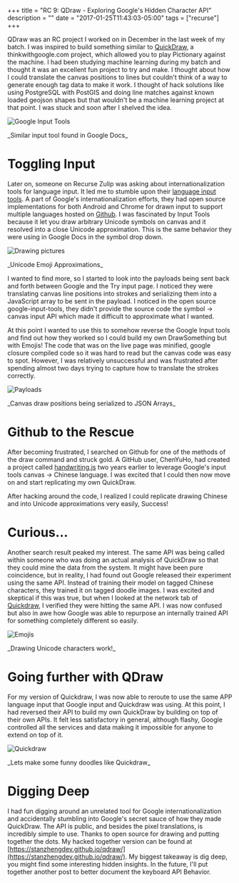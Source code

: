 +++
title = "RC 9: QDraw - Exploring Google's Hidden Character API"
description = ""
date = "2017-01-25T11:43:03-05:00"
tags = ["recurse"]
+++

QDraw was an RC project I worked on in December in the last week of my batch. I was inspired to build something similar to [QuickDraw](https://quickdraw.thinkwithgoogle.com), a thinkwithgoogle.com project, which allowed you to play Pictionary against the machine. I had been studying machine learning during my batch and thought it was an excellent fun project to try and make. I thought about how I could translate the canvas positions to lines but couldn't think of a way to generate enough tag data to make it work. I thought of hack solutions like using PostgreSQL with PostGIS and doing line matches against known loaded geojson shapes but that wouldn't be a machine learning project at that point. I was stuck and soon after I shelved the idea.


![Google Input Tools](https://lh3.googleusercontent.com/jLcobWjFlnhLvCgFfLDwMwRCgS924upeKx1kaB5724M7tehxt9ExNYsDAQ3gpzRiMM6XMttSdJvjfNQobxxiJFRBP71KkZbqc0bGektonNWCk63MpO_Dua9lHI3Ki4s1mzhBj7r6ahpnnzGDlHTSc_GIXQznfUMtmwGHxYXzH5Vw4sgs81tsdx0OWaRNALDBifOqx2eKftiNY93Xe2JS9wrctLtInaSmlsbWH4cxmvPB6fP3nkjUAK2_CtWcdbym0VS61oEgVPh7htlFJvzD0oK8zg9EKg1azOv8DL45pim7Q0jSXrwAVfelDIsbzhW66pCaeNWiyeChyax6CTmVuXc8YA_sqd0XxLSiFzOSxSptAH6EW2T8qQVckpW1Z0f7JEo36yM4uS2P417aa2_T3w4RAOkHh5ag-FXJL0W5vQ9dRuL0E1BSvZcFYtkwdI5LSPU-xEtrIeXslY3CYzxLAcj-e7L9SXX-Lah6YH-E36u8fCRFu9c_jiXcDNxOxJE9qhWaIO3k6F2nuvcA3Aqh6k-oF3iVAfIlE-zOdK56e_b5cCB7U00Q8Zgfr98QccT9ksjK36RllG8YXMHVF_kMN4dnaZFgui6H7IL9OrcO0PoIDkGQpRmpN283ab__m8H-Ce4NDqiPXCS2FKsHmGPghk4LkfGhgtj2tOSrntKuofY=w960-h662-no)
<div class="caption">_Similar input tool found in Google Docs_</div>

# Toggling Input
Later on, someone on Recurse Zulip was asking about internationalization tools for language input. It led me to stumble upon their [language input tools](https://www.google.com/inputtools/try/). A part of Google's internationalization efforts, they had open source implementations for both Android and Chrome for drawn input to support multiple languages hosted on [Github](https://github.com/googlei18n/google-input-tools). I was fascinated by Input Tools because it let you draw arbitrary Unicode symbols on canvas and it resolved into a close Unicode approximation. This is the same behavior they were using in Google Docs in the symbol drop down.

![Drawing pictures](https://lh3.googleusercontent.com/IXemo4aPy3kTR99brdttHuEIS8NxeO6IYz4TR2GQdnGawe5OqF4Akhra6jg1PdoWMhlnWiWUGbJYwAY-CDfewAodIsm8Xo1XrbX0uer2SWUKdb3d1IY_EW-515pRB0xRoycR71zt9DUPGY3LZhjjkrB3ZC3gpfuceZQgdRcUw4euUwRtkt0c2nVI8x5JrZTJbsx6e-7TuQuIH4c3QK_RP9AT-qy72ybml9VQ6VKMJkCcCzkUlX9QZNGiFt9fHN-w8V2J7mn-pVDpxIZKt9vIza2X6EeKSQHYRxr5FEfQ6lPcHnuIhDb-axifgwYOktJURX_IUgcbf7m_k6fBmFkkCZOiP9H7jx3xx6rwOIHiskEJnb8TdXyTiMEZ2fugpxQ0-XSXNRKB7aNauQQS5QZLaOpvOESutZpXCpjaE4oRNGC9vrKlptvOI3hp_ux5PBDfH1pggayzQHYivuTWHUfUbBAn5EQQU0t_f0y5QnACpALa5xaCPWpLb3HIE4_WP6pXqxeSQ7ubkVbM8qN4ULmCXKDf58H4sOMcc-ZIRLvIjnbWsATQnAAo4jmXKZuQ2jcMpnZBn5PGjeJTRwszxMoUh0n2pfi-IbAFg-uds8GVPRVGT__w9uiTbYy7WqqgA9QAwnN3fDz2jhr4XvO6woYzjr_SQ20AmXK_7ijQdnCmFmY=w960-h656-no)
<div class="caption">_Unicode Emoji Approximations_</div>

I wanted to find more, so I started to look into the payloads being sent back and forth between Google and the Try input page. I noticed they were translating canvas line positions into strokes and serializing them into a JavaScript array to be sent in the payload. I noticed in the open source google-input-tools, they didn't provide the source code the symbol -> canvas input API which made it difficult to approximate what I wanted.

At this point I wanted to use this to somehow reverse the Google Input tools and find out how they worked so I could build my own DrawSomething but with Emojis! The code that was on the live page was minified, google closure compiled code so it was hard to read but the canvas code was easy to spot. However, I was relatively unsuccessful and was frustrated after spending almost two days trying to capture how to translate the strokes correctly.

![Payloads](https://lh3.googleusercontent.com/CEOjsGQ7i5T0hqYPHts3ZEQ55cJ4n08TFqZzS3rl5cPGZgF7aCVBTG3mtMttR3LSiYhtssA4dBUhkAu_gNIAN9xX3x_CLFle366pG7y-v2QC15bTbZR_btWXqyxhaS-9d9agwY_fNYFZNGA8fuhfoISvGp9-v6di-bblG5eUnZnBnc7peVoT8dsWkR8w-SYqKwuPtwPqr_qp0Pd1CeUqZDenltGsP-QsVkoHO4i23F_ytQdCsCLe66tb-9rGR8R-IxuuZDjze5vLJcisBcZ9l1N1N5zEQuo_NsTRQigWqbg29v2pONBHlqDtP_0B-kGeGvTcB3EijWBcDlfqCUj3vb5xIeHo7OrcETn9ZYHtw7YVbE17gUi-2sr3e491WRzegluaWVmHOrfYlJhfVWPMjZgQYW-QH1-SjnwLdYGvD-zdyDo9M3UphAvAdQp66BdqM-ZBHvABTdivpP7Ii3Uomj-brCD5ScVfA43-j7rbrVkKEJtiO3MVn8bQeLv3a5BBBgDV9Ec1xWCD7Wba8WMKhe2g7wIF2S7airU8W6vYT15Tu3pZ-HwOAlRbgNLvjnmsYRahbOjU5on1glS36W461nNUgrBlEEPsnQD_gsRS84vIfomjmd9rZlx7dsL4zzumCZvi7CdFJhK5DU9PYb2dE-jsoKS7gAeU3IObSDAs584=w699-h344-no)
<div class="caption">_Canvas draw positions being serialized to JSON Arrays_</div>


# Github to the Rescue
After becoming frustrated, I searched on Github for one of the methods of the draw command and struck gold. A GitHub user, ChenYuHo, had created a project called [handwriting.js](https://github.com/ChenYuHo/handwriting.js) two years earlier to leverage Google's input tools canvas -> Chinese language. I was excited that I could then now move on and start replicating my own QuickDraw.

After hacking around the code, I realized I could replicate drawing Chinese and into Unicode approximations very easily, Success!


# Curious...
Another search result peaked my interest. The same API was being called within someone who was doing an actual analysis of QuickDraw so that they could mine the data from the system. It might have been pure coincidence, but in reality, I had found out Google released their experiment using the same API. Instead of training their model on tagged Chinese characters, they trained it on tagged doodle images. I was excited and skeptical if this was true, but when I looked at the network tab of [Quickdraw](https://quickdraw.thinkwithgoogle.com), I verified they were hitting the same API.
I was now confused but also in awe how Google was able to repurpose an internally trained API for something completely different so easily.

![Emojis](https://lh3.googleusercontent.com/1dy1UNoUXmF3aZRZl0w3MbNk1C8BXrTQ4crQzE9jDbMDxiqZvvYfSTm0pCcBcDH5LEtu2Si1aAKG6ITTb27gk4dI5UW3FVSQxB_Yrjkjec2ScGz1jBhDPHnNtldp4HDf8oUzvgt5d2XfUO90mcfJlB59ekiR9g-6G3-AStzF0VJyFkoh5jFzaD_E_hg6hhKahx9s5g25KTQgQSofMcSAETo3u2iptvn4mOA8xgqF5n23gbpGbY6svVcR-LO9SJNxQAvb8mFr12ZMeg_OEnzwEiow9nN0Xmr7dQDtasSFgYdzfbNsCtdNbRRyA41XZwYnMBKBaHHIunbjx9nJPuWQ_eQ2hwC4rT6Ct8ZcNOnYfuX5Dd1_dH88OYqLzYGRJNYIJrIlBww3OqsuCj40LF1N2y5vdBXnzyHB1tAkos69TaKnphf2_0SrPGO9rIm66KqyuiDTSUtMPIezT-bsZu453V9wjM7fAw88xFr0HM3kqHll8k_0kEFylEIxEbFdDTrse27ZFQP7fsXh411vxorWjvxbEyvbF356geFHnT5ki9DQnYEp1TFCJxdIU0c1rK9EatmVV6bs0YmpCL1Yfy4OZ_o7Ck3oiViPq91uo5DH0r8fGHyeJM6MsDBRpXp01Y8o5V5kufXpV2cV89ghixjoCqdSXghneBAgnHFwMOhBrS0=w960-h426-no)
<div class="caption">_Drawing Unicode characters work!_</div>


# Going further with QDraw
For my version of Quickdraw, I was now able to reroute to use the same APP language input that Google input and Quickdraw was using. At this point, I had reversed their API to build my own QuickDraw by building on top of their own APIs. It felt less satisfactory in general, although flashy, Google controlled all the services and data making it impossible for anyone to extend on top of it.

![Quickdraw](https://lh3.googleusercontent.com/tq-EoxggSQot0wrEXfD9qDJhWSv-pHwRNgyBGF7zPro4iQWL8I9He5XKyN0YHoi1QGx02VZHB84o6BTczvhfTyYVygVDEcIgxvL8EItWaugT9We68J7IWOPfYc04Ve5VIm25FzON6QqoB6ETxwVl8D7KJuWSCV2C_XeShXQP316WZ5NhnIDb3O1-KveNP1TVs3CM2HUTV996zCdeai_6-dsxM-48UsV_XTo_PkvOCsJ6XFUHvRr5VQvVZCrLlhbyeOvgXTnlVIltGqGHQYoBzMH7yjkNPrCj8hNpXkNrcZfvLeck2YhfQBd2uG-6te6_RKviTqqQWi0kc7Z7n6qxZlC66RKfEbEzHGdHquQgHe6ASJ3NljgU4DYANpXkzQRbS7NJpMSgLJNuQ0awfI4_gD6K_Yr3WDSyANGPHyhufLWSG804B3hxmkQNrw3dYLV61XNsxGPaMO-gimCl01ANvbcnnVdyqskPpAcJ4TyAB99fKAyFlOP65P--4HB-j2Jy8_znizWdm3t3OINEj_2sScv0wzR5xevvIjfb4RN5UzIZPPjhTxWGEGljUpWnCDZ9FI1fwK346Qp_fWMUnZJOW17yIU9vXvB3CE9NKcrZR_phWhKLfSNiM1mwRwH7L5z_Oq9DcMi2XW4fJtoNVA-mim0DdNvBYryOCln4ewL5n8I=w960-h454-no)
<div class="caption">_Lets make some funny doodles like Quickdraw_ </div>

# Digging Deep
I had fun digging around an unrelated tool for Google internationalization and accidentally stumbling into Google's secret sauce of how they made QuickDraw. The API is public, and besides the pixel translations, is incredibly simple to use. Thanks to open source for drawing and putting together the dots. My hacked together version can be found at [https://stanzhengdev.github.io/qdraw/](https://stanzhengdev.github.io/qdraw/). My biggest takeaway is dig deep, you might find some interesting hidden insights. In the future, I'll put together another post to better document the keyboard API Behavior.




